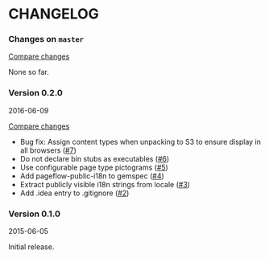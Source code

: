 # CHANGELOG

### Changes on `master`

[Compare changes](https://github.com/codevise/pageflow-panorama/compare/v0.2.0...master)

None so far.

### Version 0.2.0

2016-06-09

[Compare changes](https://github.com/codevise/pageflow-panorama/compare/v0.1.0...v0.2.0)

- Bug fix: Assign content types when unpacking to S3 to ensure display
  in all browsers
  ([#7](https://github.com/codevise/pageflow-panorama/pull/7))
- Do not declare bin stubs as executables
  ([#6](https://github.com/codevise/pageflow-panorama/pull/6))
- Use configurable page type pictograms
  ([#5](https://github.com/codevise/pageflow-panorama/pull/5))
- Add pageflow-public-i18n to gemspec
  ([#4](https://github.com/codevise/pageflow-panorama/pull/4))
- Extract publicly visible i18n strings from locale
  ([#3](https://github.com/codevise/pageflow-panorama/pull/3))
- Add .idea entry to .gitignore
  ([#2](https://github.com/codevise/pageflow-panorama/pull/2))

### Version 0.1.0

2015-06-05

Initial release.
